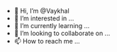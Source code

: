 - 👋 Hi, I’m @Vaykhal
- 👀 I’m interested in ...
- 🌱 I’m currently learning ...
- 💞️ I’m looking to collaborate on ...
- 📫 How to reach me ...

<!---
Vaykhal/Vaykhal is a ✨ special ✨ repository because its `README.md` (this file) appears on your GitHub profile.
You can click the Preview link to take a look at your changes.
--->
